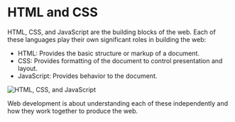 # HTML and CSS

HTML, CSS, and JavaScript are the building blocks of the web. Each of these languages play their own significant roles in building the web:

-   HTML: Provides the basic structure or markup of a document.
-   CSS: Provides formatting of the document to control presentation and layout.
-   JavaScript: Provides behavior to the document.

![HTML, CSS, and JavaScript](https://bootcamp-os-lms-prd-public.s3.us-west-2.amazonaws.com/content/d15c9b72045dbd686fe34723762d361e.png)

Web development is about understanding each of these independently and how they work together to produce the web.